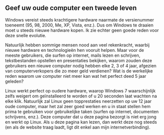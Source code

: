 



<h2>Geef uw oude computer een tweede leven</h2>

Windows vereist steeds krachtigere hardware naarmate de versienummer
toeneemt (95, 98, 2000, Me, XP, Vista, enz.). Dus om Windows te draaien
moet u steeds nieuwe hardware kopen. Ik zie echter geen goede reden voor
deze snelle evolutie.

Natuurlijk hebben sommige mensen nood aan veel rekenkracht, waarbij nieuwe
hardware en technologieën hen vooruit helpen. Maar voor de meeste gebruikers,
die surfen op internet, mails lezen en schrijven, tekstbestanden opstellen en
presentaties bekijken, waarom zouden deze gebruikers een nieuwe computer
nodig hebben elke 2, 3 of 4 jaar, afgezien van computerverkopers die zo meer
geld verdienen? Wat is de werkelijke reden waarom uw computer niet meer kan
wat het perfect deed 5 jaar geleden?

Linux werkt perfect op oudere hardware, waarop Windows 7 
waarschijnlijk zelfs weigert om geïnstalleerd te worden of u 20 seconden 
laat wachten na elke klik. Natuurlijk zal Linux geen topprestaties neerzetten
op uw 12 jaar oude computer, maar het zal zeer goed werken en u in staat
stellen hem prima te gebruiken voor gebruikelijke taken (surfen op internet,
documenten schrijvens, enz.).
Deze computer dat u deze pagina bezorgt is niet erg jong en werkt op Linux. 
Als u deze pagina kan lezen, dan werkt deze nog steeds (en als de website
traag laadt, ligt dit enkel aan mijn internetverbinding).




